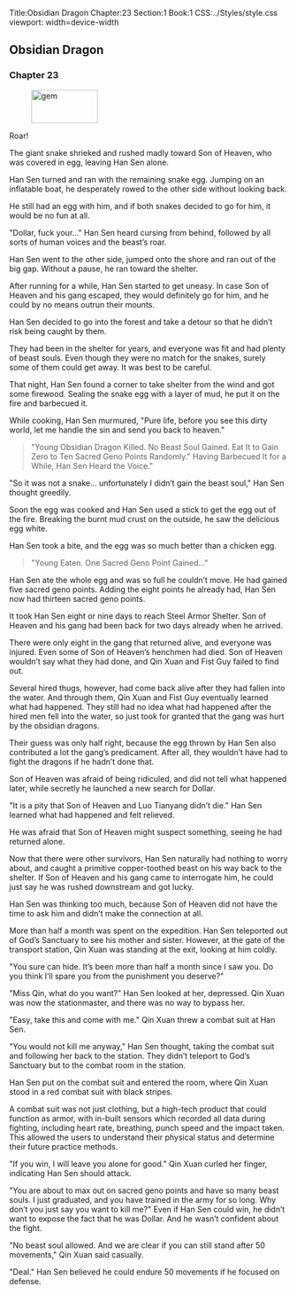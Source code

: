 Title:Obsidian Dragon 
Chapter:23 
Section:1 
Book:1 
CSS:../Styles/style.css 
viewport: width=device-width
  
## Obsidian Dragon
### Chapter 23 
<figure>
	<img src="../Images/gem.gif" alt="gem" id="gem" width="120" height="60" />
</figure>
  

  
  Roar!

The giant snake shrieked and rushed madly toward Son of Heaven, who was covered in egg, leaving Han Sen alone.

Han Sen turned and ran with the remaining snake egg. Jumping on an inflatable boat, he desperately rowed to the other side without looking back.

He still had an egg with him, and if both snakes decided to go for him, it would be no fun at all.

"Dollar, fuck your…" Han Sen heard cursing from behind, followed by all sorts of human voices and the beast’s roar.

Han Sen went to the other side, jumped onto the shore and ran out of the big gap. Without a pause, he ran toward the shelter.

After running for a while, Han Sen started to get uneasy. In case Son of Heaven and his gang escaped, they would definitely go for him, and he could by no means outrun their mounts.

Han Sen decided to go into the forest and take a detour so that he didn’t risk being caught by them.

They had been in the shelter for years, and everyone was fit and had plenty of beast souls. Even though they were no match for the snakes, surely some of them could get away. It was best to be careful.

That night, Han Sen found a corner to take shelter from the wind and got some firewood. Sealing the snake egg with a layer of mud, he put it on the fire and barbecued it.

While cooking, Han Sen murmured, "Pure life, before you see this dirty world, let me handle the sin and send you back to heaven."

> "Young Obsidian Dragon Killed. No Beast Soul Gained. Eat It to Gain Zero to Ten Sacred Geno Points Randomly." Having Barbecued It for a While, Han Sen Heard the Voice."

"So it was not a snake… unfortunately I didn’t gain the beast soul," Han Sen thought greedily.

Soon the egg was cooked and Han Sen used a stick to get the egg out of the fire. Breaking the burnt mud crust on the outside, he saw the delicious egg white.

Han Sen took a bite, and the egg was so much better than a chicken egg.

> "Young  Eaten. One Sacred Geno Point Gained..."

Han Sen ate the whole egg and was so full he couldn’t move. He had gained five sacred geno points. Adding the eight points he already had, Han Sen now had thirteen sacred geno points.

It took Han Sen eight or nine days to reach Steel Armor Shelter. Son of Heaven and his gang had been back for two days already when he arrived.

There were only eight in the gang that returned alive, and everyone was injured. Even some of Son of Heaven’s henchmen had died. Son of Heaven wouldn’t say what they had done, and Qin Xuan and Fist Guy failed to find out.

Several hired thugs, however, had come back alive after they had fallen into the water. And through them, Qin Xuan and Fist Guy eventually learned what had happened. They still had no idea what had happened after the hired men fell into the water, so just took for granted that the gang was hurt by the obsidian dragons.

Their guess was only half right, because the egg thrown by Han Sen also contributed a lot the gang’s predicament. After all, they wouldn’t have had to fight the dragons if he hadn’t done that.

Son of Heaven was afraid of being ridiculed, and did not tell what happened later, while secretly he launched a new search for Dollar.

"It is a pity that Son of Heaven and Luo Tianyang didn’t die." Han Sen learned what had happened and felt relieved.

He was afraid that Son of Heaven might suspect something, seeing he had returned alone.

Now that there were other survivors, Han Sen naturally had nothing to worry about, and caught a primitive copper-toothed beast on his way back to the shelter. If Son of Heaven and his gang came to interrogate him, he could just say he was rushed downstream and got lucky.

Han Sen was thinking too much, because Son of Heaven did not have the time to ask him and didn’t make the connection at all.

More than half a month was spent on the expedition. Han Sen teleported out of God’s Sanctuary to see his mother and sister. However, at the gate of the transport station, Qin Xuan was standing at the exit, looking at him coldly.

"You sure can hide. It’s been more than half a month since I saw you. Do you think I’ll spare you from the punishment you deserve?"

"Miss Qin, what do you want?" Han Sen looked at her, depressed. Qin Xuan was now the stationmaster, and there was no way to bypass her.

"Easy, take this and come with me." Qin Xuan threw a combat suit at Han Sen.

"You would not kill me anyway," Han Sen thought, taking the combat suit and following her back to the station. They didn’t teleport to God’s Sanctuary but to the combat room in the station.

Han Sen put on the combat suit and entered the room, where Qin Xuan stood in a red combat suit with black stripes.

A combat suit was not just clothing, but a high-tech product that could function as armor, with in-built sensors which recorded all data during fighting, including heart rate, breathing, punch speed and the impact taken. This allowed the users to understand their physical status and determine their future practice methods.

"If you win, I will leave you alone for good." Qin Xuan curled her finger, indicating Han Sen should attack.

"You are about to max out on sacred geno points and have so many beast souls. I just graduated, and you have trained in the army for so long. Why don’t you just say you want to kill me?" Even if Han Sen could win, he didn’t want to expose the fact that he was Dollar. And he wasn’t confident about the fight.

"No beast soul allowed. And we are clear if you can still stand after 50 movements," Qin Xuan said casually.

"Deal." Han Sen believed he could endure 50 movements if he focused on defense.
